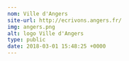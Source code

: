 ```yaml
---
nom: Ville d'Angers
site-url: http://ecrivons.angers.fr/
img: angers.png
alt: logo Ville d'Angers
type: public
date: 2018-03-01 15:48:25 +0000
---
```


